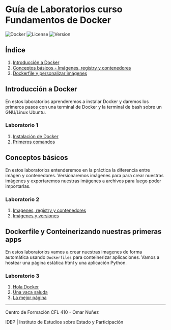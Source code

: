 # Guía de Laboratorios curso Fundamentos de Docker

![Docker](https://img.shields.io/badge/Docker-Container-blue)
![License](https://img.shields.io/badge/License-MIT-green)
![Version](https://img.shields.io/badge/Version-1.0-orange)




## Índice
1. [Introducción a Docker](#introducción-a-docker)
2. [Conceptos básicos - Imágenes, registry y contenedores](#conceptos-básicos)
3. [Dockerfile y personalizar imágenes](#dockerfile-y-conteinerizando-nuestras-primeras-apps)


## Introducción a Docker

En estos laboratorios aprenderemos a instalar Docker y daremos los primeros pasos con una terminal de Docker y la terminal de bash sobre un GNU/Linux Ubuntu.

### Laboratorio 1

1. [Instalación de Docker](./labs/01-introduccion/instalacion.md)
2. [Primeros comandos](./labs/01-introduccion/primeros-comandos.md)


## Conceptos básicos

En estos laboratorios entenderemos en la práctica la diferencia entre imágen y contenedores. Versionaremos imágenes para para crear nuestras imágenes y exportaremos nuestras imágenes a archivos para luego poder importarlas.

### Laboratorio 2

1. [Imagenes, registry y contenedores](./labs/02-conceptos-basicos/21-images-registry-container.md)
2. [Imágenes y versiones](./labs/02-conceptos-basicos/22-images-tags.md)


## Dockerfile y Conteinerizando nuestras primeras apps

En estos laboratorios vamos a crear nuestras imagenes de forma automática usando `Dockerfiles` para conteinerizar aplicaciones. Vamos a hostear una página estática html y una aplicación Python.

### Laboratorio 3

1. [Hola Docker](./labs/03-dockerfiles/31-holamundo/README.md)
1. [Una vaca saluda](./labs/03-dockerfiles/31-cow/README.md)
2. [La mejor página](./labs/03-dockerfiles/32-best-page/README.md)
---------

Centro de Formación CFL 410 - Omar Nuñez

IDEP | Instituto de Estudios sobre Estado y Participación